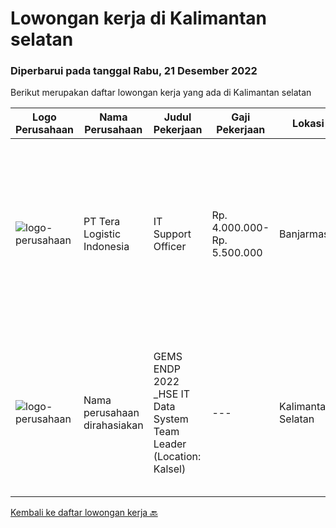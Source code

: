 
  # Lowongan kerja di Kalimantan selatan

  ### Diperbarui pada tanggal Rabu, 21 Desember 2022

  Berikut merupakan daftar lowongan kerja yang ada di Kalimantan selatan

  |Logo Perusahaan | Nama Perusahaan | Judul Pekerjaan | Gaji Pekerjaan | Lokasi | Deskripsi | Tanggal diunggah | Pranala |
  | -------------- | --------------- | --------------- | --------- | --------- | -------------- | ------- | ----------- |
  |![logo-perusahaan](https://image-service-cdn.seek.com.au/fd20b2d200e5783abe9a8ef99e2ce84b654e6530/ee4dce1061f3f616224767ad58cb2fc751b8d2dc)|PT Tera Logistic Indonesia|IT Support Officer|Rp. 4.000.000-Rp. 5.500.000|Banjarmasin|Memahami instalasi, maintenance dan troubleshooting computer, PABX dan perangkat IT lainnya Mengerti konsep dasar jaringan Mengerti konsep sharing...|Rabu, 21 Desember 2022|https://www.jobstreet.co.id/id/job/it-support-officer-4151612?token=0~d60424ea-98af-4dcf-8601-f6ecd094ef5b&sectionRank=1&jobId=jobstreet-id-job-4151612|
|![logo-perusahaan](https://i.ibb.co/sqvTCh9/112815900-stock-vector-no-image-available-icon-flat-vector.webp)|Nama perusahaan dirahasiakan|GEMS ENDP 2022 _HSE IT Data System Team Leader (Location: Kalsel)|---|Kalimantan Selatan|Responsibilities: Manage multiple challenging projects. Assess current state and define business solutions. Analyze and propose business needs....|Rabu, 14 Desember 2022|https://www.jobstreet.co.id/id/job/gems-endp-2022-_hse-it-data-system-team-leader-location%3A-kalsel-4124333?token=0~d60424ea-98af-4dcf-8601-f6ecd094ef5b&sectionRank=2&jobId=jobstreet-id-job-4124333|


  [Kembali ke daftar lowongan kerja 🔙](../README.md#daftar-lowongan-kerja)
  